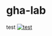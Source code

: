 # gha-lab
test
[![test](https://github.com/Ying-codingv/gha-lab/actions/workflows/test.yaml/badge.svg)](https://github.com/Ying-codingv/gha-lab/actions/workflows/test.yaml)
